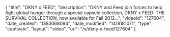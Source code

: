 {
    "title": "DKNY x FEED",
    "description": "DKNY and Feed join forces to help fight global hunger through a special capsule collection, DKNY x FEED: THE SURVIVAL COLLECTION, now available for Fall 2012...",
    "videoid": "127604",
    "date_created": "1383068094",
    "date_modified": "1418181071",
    "type": "captivate",
    "layout": "video",
    "url": "\/v\/dkny-x-feed\/127604"
}